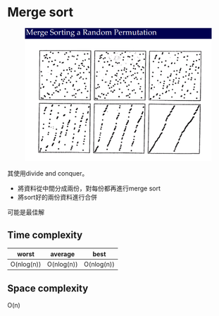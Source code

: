 # Merge sort

<figure><img src="../.gitbook/assets/螢幕擷取畫面 2023-07-01 200834.png" alt=""><figcaption></figcaption></figure>

其使用divide and conquer。

* 將資料從中間分成兩份，對每份都再進行merge sort
* 將sort好的兩份資料進行合併

可能是最佳解

## Time complexity

<table data-full-width="false"><thead><tr><th>worst</th><th>average</th><th>best</th></tr></thead><tbody><tr><td>O(nlog(n))</td><td>O(nlog(n))</td><td>O(nlog(n))</td></tr></tbody></table>

## Space complexity

O(n)

